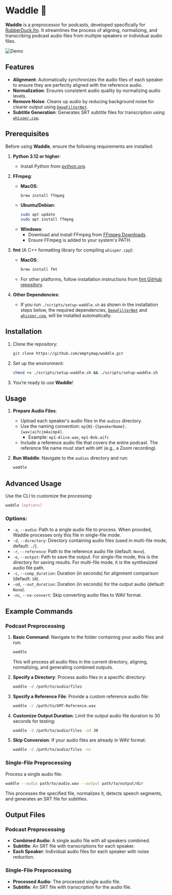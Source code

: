 # Waddle 🦆

**Waddle** is a preprocessor for podcasts, developed specifically for [RubberDuck.fm](https://rubberduck.fm). It streamlines the process of aligning, normalizing, and transcribing podcast audio files from multiple speakers or individual audio files.

![Demo](./assets/demo.gif)

## Features

- **Alignment**: Automatically synchronizes the audio files of each speaker to ensure they are perfectly aligned with the reference audio.
- **Normalization**: Ensures consistent audio quality by normalizing audio levels.
- **Remove Noise**: Cleans up audio by reducing background noise for clearer output using [`DeepFilterNet`](https://github.com/Rikorose/DeepFilterNet).
- **Subtitle Generation**: Generates SRT subtitle files for transcription using [`whisper.cpp`](https://github.com/ggerganov/whisper.cpp).

## Prerequisites

Before using **Waddle**, ensure the following requirements are installed:

1. **Python 3.12 or higher**:
    - Install Python from [python.org](https://www.python.org/).

2. **FFmpeg**:
   - **MacOS**:
     ```bash
     brew install ffmpeg
     ```
   - **Ubuntu/Debian**:
     ```bash
     sudo apt update
     sudo apt install ffmpeg
     ```
   - **Windows**:
     - Download and install FFmpeg from [FFmpeg Downloads](https://ffmpeg.org/download.html).
     - Ensure FFmpeg is added to your system's PATH.

3. **fmt** (A C++ formatting library for compiling `whisper.cpp`):
   - **MacOS**:
     ```bash
     brew install fmt
     ```
   - For other platforms, follow installation instructions from [fmt GitHub repository](https://github.com/fmtlib/fmt).

4. **Other Dependencies**:
   - If you run `./scripts/setup-waddle.sh` as shown in the installation steps below, the required dependencies, [`DeepFilterNet`](https://github.com/Rikorose/DeepFilterNet) and [`whisper.cpp`](https://github.com/ggerganov/whisper.cpp), will be installed automatically.

## Installation

1. Clone the repository:
   ```bash
   git clone https://github.com/emptymap/waddle.git
   ```

2. Set up the environment:
   ```bash
   chmod +x ./scripts/setup-waddle.sh && ./scripts/setup-waddle.sh
   ```

3. You’re ready to use **Waddle**!

## Usage

1. **Prepare Audio Files**:
   - Upload each speaker's audio files in the `audios` directory.
   - Use the naming convention: `ep{N}-{SpeakerName}.[wav|aifc|m4a|mp4]`.
     - Example: `ep1-Alice.wav`, `ep1-Bob.aifc`
   - Include a reference audio file that covers the entire podcast. The reference file name must start with `GMT` (e.g., a Zoom recording).

2. **Run Waddle**:
   Navigate to the `audios` directory and run:
   ```bash
   waddle
   ```

## Advanced Usage

Use the CLI to customize the processing:

```bash
waddle [options]
```

### Options:
- `-a`, `--audio`: Path to a single audio file to process. When provided, Waddle processes only this file in single-file mode.
- `-d`, `--directory`: Directory containing audio files (used in multi-file mode, default: `./`).
- `-r`, `--reference`: Path to the reference audio file (default: `None`).
- `-o`, `--output`: Path to save the output. For single-file mode, this is the directory for saving results. For multi-file mode, it is the synthesized audio file path.
- `-c`, `--comp_duration`: Duration (in seconds) for alignment comparison (default: `10`).
- `-od`, `--out_duration`: Duration (in seconds) for the output audio (default: `None`).
- `-nc`, `--no-convert`: Skip converting audio files to WAV format.

## Example Commands

### Podcast Preprocessing


1. **Basic Command**:
   Navigate to the folder containing your audio files and run:
   ```bash
   waddle
   ```

   This will process all audio files in the current directory, aligning, normalizing, and generating combined outputs.

2. **Specify a Directory**:
   Process audio files in a specific directory:
   ```bash
   waddle -d /path/to/audio/files
   ```

3. **Specify a Reference File**:
   Provide a custom reference audio file:
   ```bash
   waddle -r /path/to/GMT-Reference.wav
   ```

4. **Customize Output Duration**:
   Limit the output audio file duration to 30 seconds for testing:
   ```bash
   waddle -d /path/to/audio/files -od 30
   ```

5. **Skip Conversion**:
   If your audio files are already in WAV format:
   ```bash
   waddle -d /path/to/audio/files -nc
   ```

### Single-File Preprocessing

Process a single audio file:
```bash
waddle --audio path/to/audio.wav --output path/to/output/dir
```

This processes the specified file, normalizes it, detects speech segments, and generates an SRT file for subtitles.


## Output Files

### Podcast Preprocessing
- **Combined Audio**: A single audio file with all speakers combined.
- **Subtitle**: An SRT file with transcriptions for each speaker.
- **Each Speaker**: Individual audio files for each speaker with noise reduction.


### Single-File Preprocessing
- **Processed Audio**: The processed single audio file.
- **Subtitle**: An SRT file with transcription for the audio file.
